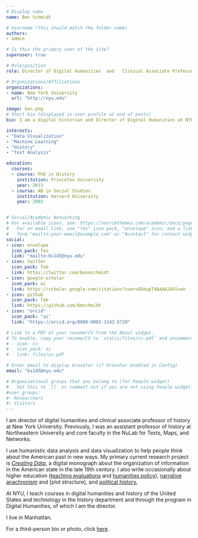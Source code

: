 ```yaml
---
# Display name
name: Ben Schmidt

# Username (this should match the folder name)
authors:
- admin

# Is this the primary user of the site?
superuser: true

# Role/position
role: Director of Digital Humanities  and   Clinical Associate Professor History

# Organizations/Affiliations
organizations:
- name: New York University
  url: "http://nyu.edu"

image: ben.png
# Short bio (displayed in user profile at end of posts)
bio: I am a digital historian and Director of Digital Humanities at NYU.

interests:
- "Data Visualization"
- "Machine Learning"
- "History"
- "Text Analysis"

education:
  courses:
  - course: PhD in History
    institution: Princeton University
    year: 2013
  - course: AB in Social Studies
    institution: Harvard University
    year: 2003


# Social/Academic Networking
# For available icons, see: https://sourcethemes.com/academic/docs/page-builder/#icons
#   For an email link, use "fas" icon pack, "envelope" icon, and a link in the
#   form "mailto:your-email@example.com" or "#contact" for contact widget.
social:
- icon: envelope
  icon_pack: fas
  link: "mailto:bs145@nyu.edu"
- icon: twitter
  icon_pack: fab
  link: https://twitter.com/benmschmidt
- icon: google-scholar
  icon_pack: ai
  link: https://scholar.google.com/citations?user=QSmupT4AAAAJ&hl=en
- icon: github
  icon_pack: fab
  link: https://github.com/bmschmidt
- icon: "orcid"
  icon_pack: "ai"
  link: "https://orcid.org/0000-0002-1142-5720"

# Link to a PDF of your resume/CV from the About widget.
# To enable, copy your resume/CV to `static/files/cv.pdf` and uncomment the lines below.
# - icon: cv
#   icon_pack: ai
#   link: files/cv.pdf

# Enter email to display Gravatar (if Gravatar enabled in Config)
email: "bs145@nyu.edu"

# Organizational groups that you belong to (for People widget)
#   Set this to `[]` or comment out if you are not using People widget.
#user_groups:
#- Researchers
#- Visitors
---
```


I am director of digital humanities and
clinical associate professor of history at New York
University. Previously, I was an assistant professor of history at
Northeastern University and core faculty in the NuLab for Texts, Maps,
and Networks.

I use humanistic data analysis and data visualization to help people
think about the American past in new ways. My primary current research project
is [*Creating Data*](http://creatingdata.us), a digital monograph
about the organization of information in the American state in the
late 19th century. I also write occasionally about higher education
([teaching evaluations](http://benschmidt.org/profGender) and
[humanities policy](https://www.theatlantic.com/ideas/archive/2018/08/the-humanities-face-a-crisisof-confidence/567565/)),
[narrative anachronism](http://www.theatlantic.com/entertainment/archive/2013/01/nobody-said-racial-equality-in-1865-the-anachronistic-english-of-lincoln/266990/)
and [plot structure], and
[political history.](http://www.theatlantic.com/features/archive/2015/01/the-language-of-the-state-of-the-union/384575/)

At NYU, I teach courses in digital humanities and history of the United States
and technology in the history department and through the program in Digital Humanities,
of which I am the director.

I live in Manhattan.

For a third-person bio or photo, click [here](/bio/).
